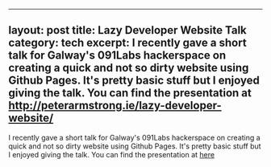 
---
layout: post
title: Lazy Developer Website Talk
category: tech
excerpt: I recently gave a short talk for Galway's 091Labs hackerspace on creating a quick and not so dirty website using Github Pages.
It's pretty basic stuff but I enjoyed giving the talk.
You can find the presentation at http://peterarmstrong.ie/lazy-developer-website/
---

I recently gave a short talk for Galway's 091Labs hackerspace on creating a quick and not so dirty website using Github Pages.
It's pretty basic stuff but I enjoyed giving the talk.
You can find the presentation at [here][1]

  [1]: http://peterarmstrong.ie/lazy-developer-website/
